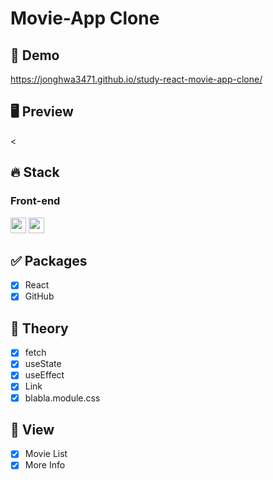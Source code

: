 # Movie-App Clone

## 🔗 Demo
https://jonghwa3471.github.io/study-react-movie-app-clone/

## 🖥 Preview
<

## 🔥 Stack

### Front-end

<img height='25' src="https://img.shields.io/badge/React-61DAFB?style=flat-square&logo=React&logoColor=white"/> <img height="25" src="https://img.shields.io/badge/Github-181717?style=flat-square&logo=Github&logoColor=white" />


## ✅ Packages

- [x] React
- [x] GitHub

## 📖 Theory

- [x] fetch
- [x] useState
- [x] useEffect
- [x] Link
- [x] blabla.module.css

## 📱 View

- [x] Movie List
- [x] More Info
